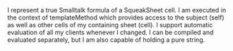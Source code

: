 I represent a true Smalltalk formula of a SqueakSheet cell. I am executed in the context of templateMethod which provides access to the subject (self) as well as other cells of my containing sheet (cell). I support automatic evaluation of all my clients whenever I changed. I can be compiled and evaluated separately, but I am also capable of holding a pure string.